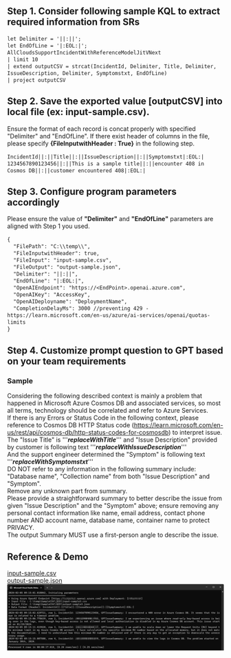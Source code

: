 
## Step 1. Consider following sample KQL to extract required information from SRs

```
let Delimiter = '||:||';
let EndOfLine = '|:EOL:|';
AllCloudsSupportIncidentWithReferenceModelJitVNext
| limit 10
| extend outputCSV = strcat(IncidentId, Delimiter, Title, Delimiter, IssueDescription, Delimiter, Symptomstxt, EndOfLine)
| project outputCSV
```

## Step 2. Save the exported value [outputCSV] into local file (ex: input-sample.csv).
Ensure the format of each record is concat properly with specified "Delimiter" and "EndOfLine".
If there exist header of columns in the file, please specify **\{FileInputwithHeader : True\}** in the following step.
```
IncidentId||:||Title||:||IssueDescription||:||Symptomstxt|:EOL:|
1234567890123456||:||This is a sample title||:||encounter 408 in Cosmos DB||:||customer encountered 408|:EOL:|
```

## Step 3. Configure program parameters accordingly
Please ensure the value of **"Delimiter"** and **"EndOfLine"** parameters are aligned with Step 1 you used.
```
{
  "FilePath": "C:\\temp\\",
  "FileInputwithHeader": true,
  "FileInput": "input-sample.csv",
  "FileOutput": "output-sample.json",
  "Delimiter": "||:||",
  "EndOfLine": "|:EOL:|",
  "OpenAIEndpoint": "https://<EndPoint>.openai.azure.com",
  "OpenAIKey": "AccessKey",
  "OpenAIDeployname": "DeploymentName",
  "CompletionDelayMs": 3000 //preventing 429 - https://learn.microsoft.com/en-us/azure/ai-services/openai/quotas-limits
}
```

## Step 4. Customize prompt question to GPT based on your team requirements
### Sample 
>   
Considering the following described context is mainly a problem that happened in Microsoft Azure Cosmos DB and associated services, so most all terms, technology should be correlated and refer to Azure Services.  
If there is any Errors or Status Code in the following context, please reference to Cosmos DB HTTP Status code (https://learn.microsoft.com/en-us/rest/api/cosmos-db/http-status-codes-for-cosmosdb) to interpret issue.  
The \"Issue Title\" is '''___replaceWithTitle___''' and \"Issue Description\" provided by customer is following text '''___replaceWithIssueDescription___'''  
And the support engineer determined the \"Symptom\" is following text '''___replaceWithSymptomstxt___'''  
DO NOT refer to any information in the following summary include: \"Database name\", \"Collection name\" from both \"Issue Description\" and \"Symptom\".  
Remove any unknown part from summary.  
Please provide a straightforward summary to better describe the issue from given \"Issue Description\" and the \"Symptom\" above; ensure removing any personal contact information like name, email address, contact phone number AND account name, database name, container name to protect PRIVACY.  
The output Summary MUST use a first-person angle to describe the issue.  

## Reference & Demo
[input-sample.csv](SRSummary/resources/input-sample.csv)  
[output-sample.json](SRSummary/resources/output-sample.json)  
![Sample](SRSummary/resources/sample.png)  

